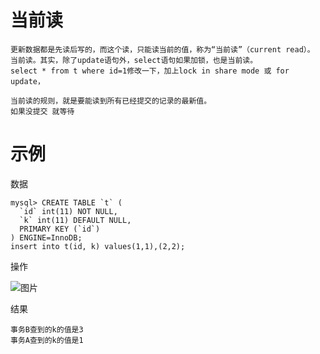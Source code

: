 


# 当前读

    更新数据都是先读后写的，而这个读，只能读当前的值，称为“当前读”（current read）。
    当前读。其实，除了update语句外，select语句如果加锁，也是当前读。
    select * from t where id=1修改一下，加上lock in share mode 或 for update，

    当前读的规则，就是要能读到所有已经提交的记录的最新值。
    如果没提交 就等待

# 示例

数据

    mysql> CREATE TABLE `t` (
      `id` int(11) NOT NULL,
      `k` int(11) DEFAULT NULL,
      PRIMARY KEY (`id`)
    ) ENGINE=InnoDB;
    insert into t(id, k) values(1,1),(2,2);

操作    
 
![图片]()


结果

    事务B查到的k的值是3
    事务A查到的k的值是1
 
   
